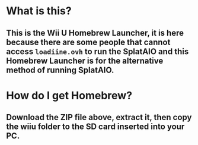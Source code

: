 # What is this?
## This is the Wii U Homebrew Launcher, it is here because there are some people that cannot access `loadiine.ovh` to run the SplatAIO and this Homebrew Launcher is for the alternative method of running SplatAIO.

# How do I get Homebrew?
## Download the ZIP file above, extract it, then copy the wiiu folder to the SD card inserted into your PC.
